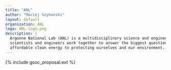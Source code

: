 ```yaml
---
title: "ANL"
author: "Maciej Szymanski"
layout: default
organization: ANL
logo: ANL-logo.png
description: |
  Argonne National Lab (ANL) is a multidisciplinary science and engineering research center, where talented
  scientists and engineers work together to answer the biggest questions facing humanity, from how to obtain
  affordable clean energy to protecting ourselves and our environment.
---
```


{% include gsoc_proposal.ext %}
